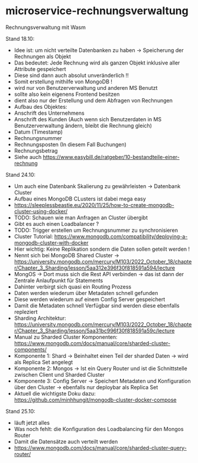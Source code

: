 # microservice-rechnungsverwaltung
Rechnungsverwaltung mit Wasm

Stand 18.10:
- Idee ist: um nicht verteilte Datenbanken zu haben -> Speicherung der Rechnungen als Objekt
- Das bedeutet: Jede Rechnung wird als ganzen Objekt inklusive aller Attribute gespeichert
- Diese sind dann auch absolut unveränderlich !!
- Somit erstellung mithilfe von MongoDB !
- wird nur von Benutzerverwaltung und anderen MS Benutzt
- sollte also kein eigenens Frontend besitzen
- dient also nur der Erstellung und dem Abfragen von Rechnungen
- Aufbau des Objektes:
- Anschrift des Unternehmens
- Anschrift des Kunden (Auch wenn sich Benutzerdaten in MS Benutzerverwaltung ändern, bleibt die Rechnung gleich)
- Datum (Timestamp)
- Rechnungsnummer
- Rechnungsposten (In diesem Fall Buchungen)
- Rechnungsbetrag
- Siehe auch https://www.easybill.de/ratgeber/10-bestandteile-einer-rechnung

Stand 24.10:
- Um auch eine Datenbank Skalierung zu gewährleisten -> Datenbank Cluster
- Aufbau eines MongoDB CLusters ist dabei mega easy
- https://sleeplessbeastie.eu/2020/11/25/how-to-create-mongodb-cluster-using-docker/
- TODO: Schauen wie man Anfragen an Cluster übergibt 
- Gibt es auch einen Loadbalancer ?
- TODO: Trigger erstellen um Rechnungsnummer zu synchronisieren
- Cluster Tutorial: https://www.mongodb.com/compatibility/deploying-a-mongodb-cluster-with-docker
- Hier wichtig: Keine Replikation sondern die Daten sollen geteilt werden !
- Nennt sich bei MongoDB Shared Cluster -> https://university.mongodb.com/mercury/M103/2022_October_18/chapter/Chapter_3_Sharding/lesson/5aa312e396f30f818591a594/lecture
- MongOS -> Dort muss sich die Rest API verbinden -> das ist dann der Zentrale Anlaufpunkt für Statements
- Dahinter verbirgt sich quasi ein Routing Prozess
- Daten werden wiederum über Metadaten schnell gefunden
- Diese werden wiederum auf einem Config Server gespeichert 
- Damit die Metadaten schnell Verfügbar sind werden diese ebenfalls repleziert
- Sharding Architektur: https://university.mongodb.com/mercury/M103/2022_October_18/chapter/Chapter_3_Sharding/lesson/5aa31bc996f30f818591a59c/lecture
- Manual zu Sharded Cluster Komponenten: https://www.mongodb.com/docs/manual/core/sharded-cluster-components/
- Komponente 1: Shard -> Beinhaltet einen Teil der sharded Daten -> wird als Replica Set angelegt
- Komponente 2: Mongos -> Ist ein Query Router und ist die Schnittstelle zwischen Client und Sharded Cluster
- Komponente 3: Config Server -> Speichert Metadaten und Konfiguration über den Cluster -> ebenfalls nur deploybar als Replica Set
- Aktuell die wichtigste Doku dazu: https://github.com/minhhungit/mongodb-cluster-docker-compose

Stand 25.10:
- läuft jetzt alles
- Was noch fehlt: die Konfiguration des Loadbalancing für den Mongos Router
- Damit die Datensätze auch verteilt werden
- https://www.mongodb.com/docs/manual/core/sharded-cluster-query-router/